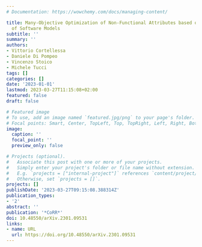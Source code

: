 ```yaml
---
# Documentation: https://wowchemy.com/docs/managing-content/

title: Many-Objective Optimization of Non-Functional Attributes based on Refactoring
  of Software Models
subtitle: ''
summary: ''
authors:
- Vittorio Cortellessa
- Daniele Di Pompeo
- Vincenzo Stoico
- Michele Tucci
tags: []
categories: []
date: '2023-01-01'
lastmod: 2023-03-27T11:15:08+02:00
featured: false
draft: false

# Featured image
# To use, add an image named `featured.jpg/png` to your page's folder.
# Focal points: Smart, Center, TopLeft, Top, TopRight, Left, Right, BottomLeft, Bottom, BottomRight.
image:
  caption: ''
  focal_point: ''
  preview_only: false

# Projects (optional).
#   Associate this post with one or more of your projects.
#   Simply enter your project's folder or file name without extension.
#   E.g. `projects = ["internal-project"]` references `content/project/deep-learning/index.md`.
#   Otherwise, set `projects = []`.
projects: []
publishDate: '2023-03-27T09:15:08.388314Z'
publication_types:
- '2'
abstract: ''
publication: '*CoRR*'
doi: 10.48550/arXiv.2301.09531
links:
- name: URL
  url: https://doi.org/10.48550/arXiv.2301.09531
---
```

